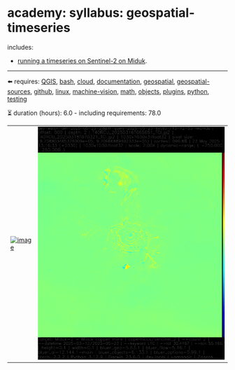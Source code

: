 # academy: syllabus: geospatial-timeseries

includes:
- [running a timeseries on Sentinel-2 on Miduk](https://github.com/kamangir/bluer-geo/tree/main/bluer_geo/watch).

---

⬅️ requires: [QGIS](./QGIS.md), [bash](./bash.md), [cloud](./cloud.md), [documentation](./documentation.md), [geospatial](./geospatial.md), [geospatial-sources](./geospatial-sources.md), [github](./github.md), [linux](./linux.md), [machine-vision](./machine-vision.md), [math](./math.md), [objects](./objects.md), [plugins](./plugins.md), [python](./python.md), [testing](./testing.md)


⏳ duration (hours): 6.0 - including requirements: 78.0

|   |   |
| --- | --- |
| [![image](https://github.com/kamangir/assets/raw/main/geo-watch-2025-05-23-2ck64x/geo-watch-2025-05-23-2ck64x.gif?raw=true)](https://github.com/kamangir/bluer-geo/tree/main/bluer_geo/watch) | [![image](https://github.com/kamangir/assets/raw/main/geo-watch-diff-2025-05-23-2j8p1f/geo-watch-diff-2025-05-23-2j8p1f.gif?raw=true)](https://github.com/kamangir/bluer-geo/tree/main/bluer_geo/watch) |
